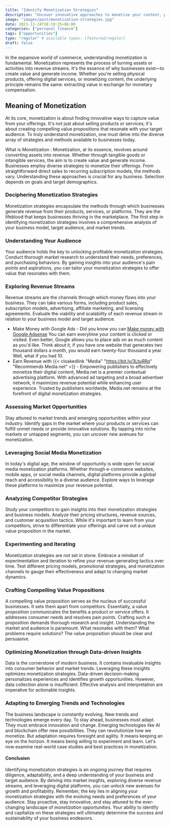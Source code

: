 ```yaml
---
title: "Identify Monetization Strategies"
description: "Uncover innovative approaches to monetize your content, platform, or expertise. Explore diverse revenue streams, including advertising, affiliate marketing, digital products, and subscription models, to maximize your earning potential."
image: "images/post/monetization-strategies.jpg"
date: 2023-12-24T18:19:25+06:00
categories: ["personal finance"]
tags: ["opportunities"]
type: "regular" # available types: [featured/regular]
draft: false
---
```


In the expansive world of commerce, understanding monetization is fundamental. Monetization represents the process of turning assets or activities into revenue streams. It's the essence of why businesses exist—to create value and generate income. Whether you're selling physical products, offering digital services, or monetizing content, the underlying principle remains the same: extracting value in exchange for monetary compensation.

## Meaning of Monetization

At its core, monetization is about finding innovative ways to capture value from your offerings. It's not just about selling products or services; it's about creating compelling value propositions that resonate with your target audience. To truly understand monetization, one must delve into the diverse array of strategies and methods available to businesses today.

What is Monetization
: Monetization, at its essence, revolves around converting assets into revenue. Whether through tangible goods or intangible services, the aim is to create value and generate income. Businesses employ diverse strategies to monetize their offerings. From straightforward direct sales to recurring subscription models, the methods vary. Understanding these approaches is crucial for any business. Selection depends on goals and target demographics.

### Deciphering Monetization Strategies

Monetization strategies encapsulate the methods through which businesses generate revenue from their products, services, or platforms. They are the lifeblood that keeps businesses thriving in the marketplace. The first step in identifying monetization strategies involves a comprehensive analysis of your business model, target audience, and market trends.

### Understanding Your Audience

Your audience holds the key to unlocking profitable monetization strategies. Conduct thorough market research to understand their needs, preferences, and purchasing behaviors. By gaining insights into your audience's pain points and aspirations, you can tailor your monetization strategies to offer value that resonates with them.

### Exploring Revenue Streams

Revenue streams are the channels through which money flows into your business. They can take various forms, including product sales, subscription models, advertising, affiliate marketing, and licensing agreements. Evaluate the viability and scalability of each revenue stream in relation to your business model and target audience.

- Make Money with Google Ads - Did you know you can [Make money with Google Adsense](/blog/how-to-make-money-with-google-ads) You can earn everytime your content is clicked or visited. Even better, Google allows you to place ads on as much content as you'd like. Think about it, if you have one website that generates two thousand dollars a month, you would earn twenty-four thousand a year. Well, what if you had 10.
- Earn Revenue with {{< cloakedlink "Media" "https://bit.ly/3LtuRRq" "Recommends Media.net" >}} - Empowering publishers to effectively monetize their digital content, Media.net is a premier contextual advertising platform. With advanced ad targeting and a broad advertiser network, it maximizes revenue potential while enhancing user experience. Trusted by publishers worldwide, Media.net remains at the forefront of digital monetization strategies.

### Assessing Market Opportunities

Stay attuned to market trends and emerging opportunities within your industry. Identify gaps in the market where your products or services can fulfill unmet needs or provide innovative solutions. By tapping into niche markets or untapped segments, you can uncover new avenues for monetization.

### Leveraging Social Media Monetization

In today's digital age, the window of opportunity is wide open for social media monetization platforms. Whether through e-commerce websites, mobile apps, or social media channels, digital platforms provide a global reach and accessibility to a diverse audience. Explore ways to leverage these platforms to maximize your revenue potential.

### Analyzing Competitor Strategies

Study your competitors to gain insights into their monetization strategies and business models. Analyze their pricing structures, revenue sources, and customer acquisition tactics. While it's important to learn from your competitors, strive to differentiate your offerings and carve out a unique value proposition in the market.

### Experimenting and Iterating

Monetization strategies are not set in stone. Embrace a mindset of experimentation and iteration to refine your revenue-generating tactics over time. Test different pricing models, promotional strategies, and monetization channels to gauge their effectiveness and adapt to changing market dynamics.

### Crafting Compelling Value Propositions

A compelling value proposition serves as the nucleus of successful businesses. It sets them apart from competitors. Essentially, a value proposition communicates the benefits a product or service offers. It addresses consumer needs and resolves pain points. Crafting such a proposition demands thorough research and insight. Understanding the market and audience is paramount. What resonates with them? What problems require solutions? The value proposition should be clear and persuasive.

### Optimizing Monetization through Data-driven Insights

Data is the cornerstone of modern business. It contains invaluable insights into consumer behavior and market trends. Leveraging these insights optimizes monetization strategies. Data-driven decision-making personalizes experiences and identifies growth opportunities. However, data collection alone is insufficient. Effective analysis and interpretation are imperative for actionable insights.

### Adapting to Emerging Trends and Technologies

The business landscape is constantly evolving. New trends and technologies emerge every day. To stay ahead, businesses must adapt. They must embrace innovation and change. Emerging technologies like AI and blockchain offer new possibilities. They can revolutionize how we monetize. But adaptation requires foresight and agility. It means keeping an eye on the horizon. It means being willing to experiment and learn. Let's now examine real-world case studies and best practices in monetization.

#### Conclusion

Identifying monetization strategies is an ongoing journey that requires diligence, adaptability, and a deep understanding of your business and target audience. By delving into market insights, exploring diverse revenue streams, and leveraging digital platforms, you can unlock new avenues for growth and profitability. Remember, the key lies in aligning your monetization strategies with the evolving needs and preferences of your audience. Stay proactive, stay innovative, and stay attuned to the ever-changing landscape of _monetization opportunities_. Your ability to identify and capitalize on these strategies will ultimately determine the success and sustainability of your business endeavors.

